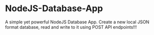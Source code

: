 # NodeJS-Database-App
A simple yet powerful NodeJS Database App. Create a new local JSON format database, read and write to it using POST API endpoints!!!
